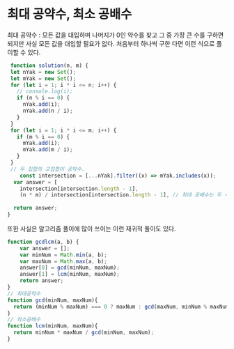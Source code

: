# 최대 공약수, 최소 공배수

최대 공약수 : 모든 값을 대입하며 나머지가 0인 약수를 찾고 그 중 가장 큰 수를 구하면 되지만 사실 모든 값을 대입할 필요가 없다. 
처음부터 하나씩 구한 다면 이런 식으로 풀이할 수 있다. 

```javascript
 function solution(n, m) {
 let nYak = new Set();
 let mYak = new Set();
 for (let i = 1; i * i <= n; i++) {
   // console.log(i);
   if (n % i == 0) {
     nYak.add(i);
     nYak.add(n / i);
   }
 }
 for (let i = 1; i * i <= m; i++) {
   if (m % i == 0) {
     mYak.add(i);
     mYak.add(m / i);
   }
 }
 // 두 집합의 교집합이 공약수.
    const intersection = [...nYak].filter((x) => mYak.includes(x));
  var answer = [
    intersection[intersection.length - 1],
    (n * m) / intersection[intersection.length - 1], // 최대 공배수는 두 수를 곱해서 최대공약수로 나눈 것. 
  
  return answer;
}
```
   
또한 사실은 알고리즘 풀이에 많이 쓰이는 이런 재귀적 풀이도 있다. 

```javascript
function gcdlcm(a, b) {
    var answer = [];
    var minNum = Math.min(a, b);
    var maxNum = Math.max(a, b);
    answer[0] = gcd(minNum, maxNum);
    answer[1] = lcm(minNum, maxNum);
    return answer;
}
// 최대공약수
function gcd(minNum, maxNum){
  return (minNum % maxNum) === 0 ? maxNum : gcd(maxNum, minNum % maxNum);
}
// 최소공배수
function lcm(minNum, maxNum){
  return minNum * maxNum / gcd(minNum, maxNum);
}

```